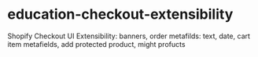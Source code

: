 # education-checkout-extensibility
Shopify Checkout UI Extensibility: banners, order metafilds: text, date, cart item metafields, add protected product, might profucts
